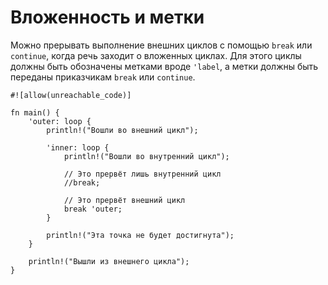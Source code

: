 # Вложенность и метки

Можно прерывать выполнение внешних циклов с помощью `break` или `continue`,
когда речь заходит о вложенных циклах.
Для этого циклы должны быть обозначены метками вроде `'label`,
а метки должны быть переданы приказчикам `break` или `continue`.

```rust,editable
#![allow(unreachable_code)]

fn main() {
    'outer: loop {
        println!("Вошли во внешний цикл");

        'inner: loop {
            println!("Вошли во внутренний цикл");

            // Это прервёт лишь внутренний цикл
            //break;

            // Это прервёт внешний цикл
            break 'outer;
        }

        println!("Эта точка не будет достигнута");
    }

    println!("Вышли из внешнего цикла");
}
```
